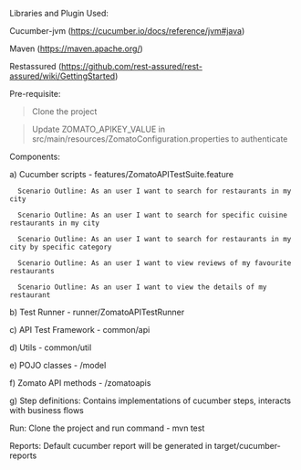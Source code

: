 Libraries and Plugin Used:

Cucumber-jvm (https://cucumber.io/docs/reference/jvm#java)

Maven (https://maven.apache.org/)

Restassured (https://github.com/rest-assured/rest-assured/wiki/GettingStarted)


Pre-requisite:

> Clone the project 

> Update ZOMATO_APIKEY_VALUE in src/main/resources/ZomatoConfiguration.properties to authenticate 


Components:

a)  Cucumber scripts - features/ZomatoAPITestSuite.feature
      
      Scenario Outline: As an user I want to search for restaurants in my city
			
      Scenario Outline: As an user I want to search for specific cuisine restaurants in my city
			
      Scenario Outline: As an user I want to search for restaurants in my city by specific category
      
      Scenario Outline: As an user I want to view reviews of my favourite restaurants
 		
      Scenario Outline: As an user I want to view the details of my restaurant

b)  Test Runner - runner/ZomatoAPITestRunner

c)  API Test Framework - common/api

d)  Utils - common/util

e)  POJO classes - /model

f)  Zomato API methods - /zomatoapis

g)  Step definitions: Contains implementations of cucumber steps, interacts with business flows

Run: Clone the project and run command - mvn test

Reports: Default cucumber report will be generated in target/cucumber-reports

